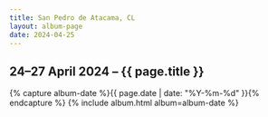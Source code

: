 ```yaml
---
title: San Pedro de Atacama, CL
layout: album-page
date: 2024-04-25
---
```

## 24–27 April 2024 – {{ page.title }}
{% capture album-date %}{{ page.date | date: "%Y-%m-%d" }}{% endcapture %}
{% include album.html album=album-date %}